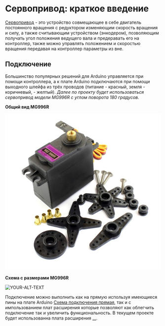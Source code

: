 # Сервопривод: краткое введение

[Сервопривод](https://habr.com/ru/articles/750222/#:~:text=22-,%D0%A3%D1%81%D1%82%D1%80%D0%BE%D0%B9%D1%81%D1%82%D0%B2%D0%BE%20%D1%81%D0%B5%D1%80%D0%B2%D0%BE%D0%BF%D1%80%D0%B8%D0%B2%D0%BE%D0%B4%D0%B0,-%D0%94%D0%BB%D1%8F%20%D1%81%D0%B2%D0%BE%D0%B5%D0%B9%20%D1%80%D0%B0%D0%B1%D0%BE%D1%82%D1%8B) - это устройство совмещающее в себе двигатель постоянного вращения с редуктором изменяющим скорость вращения и силу, а также считывающим устройством (энкодером), позволяющим получать угол положения ведущего вала и предеравать его на контроллер, также можно управлять положением и скоростью вращения передавая на контроллер параметры из вне.

## Подключение  
Большинство популярных решений для Arduino управляется при помощи контроллера, а к плате Arduino подключаются при помощи  выходного шлейфа из трёх проводов (питание - красный, земля - коричневый,  - желтый). *Далее по проекту будет использоваться сервопривод модели MG996R с углом поворота 180 градусов.* 

**Общий вид MG996R**

<picture>
 <source media="(prefers-color-scheme: dark)" srcset="https://github.com/EngineerZavoda/ROSE-Robotic-Open-Source-Education/blob/8989acb73e1eef5d800acf2d3656e3bb71f4edce/ROBO-HAND_BEGINNER/Image/ServoMotor/MG996R.jpg">
 <source media="(prefers-color-scheme: light)" srcset="https://github.com/EngineerZavoda/ROSE-Robotic-Open-Source-Education/blob/8989acb73e1eef5d800acf2d3656e3bb71f4edce/ROBO-HAND_BEGINNER/Image/ServoMotor/MG996R.jpg">
 <img alt="YOUR-ALT-TEXT" src="https://github.com/EngineerZavoda/ROSE-Robotic-Open-Source-Education/blob/8989acb73e1eef5d800acf2d3656e3bb71f4edce/ROBO-HAND_BEGINNER/Image/ServoMotor/MG996R.jpg">
</picture> 

**Схема с размерами MG996R**

<picture>
 <source media="(prefers-color-scheme: dark)" srcset="https://github.com/EngineerZavoda/ROSE-Robotic-Open-Source-Education/blob/8989acb73e1eef5d800acf2d3656e3bb71f4edce/ROBO-HAND_BEGINNER/Image/ServoMotor/MG996R_PLAN.png">
 <source media="(prefers-color-scheme: light)" srcset="https://github.com/EngineerZavoda/ROSE-Robotic-Open-Source-Education/blob/8989acb73e1eef5d800acf2d3656e3bb71f4edce/ROBO-HAND_BEGINNER/Image/ServoMotor/MG996R_PLAN.png">
 <img alt="YOUR-ALT-TEXT" src="https://github.com/EngineerZavoda/ROSE-Robotic-Open-Source-Education/blob/8989acb73e1eef5d800acf2d3656e3bb71f4edce/ROBO-HAND_BEGINNER/Image/ServoMotor/MG996R_PLAN.png">
</picture>

Подключение можно выполнить как на прямую используя имеющиеся пины на плате Arduino [Схема подключения прямая](...), так и с импользованием плат расширения которые позволяют как облегчить подключение так и увеличить функциональность. В текущем проекте будет использованна плата расширения [...](...).
